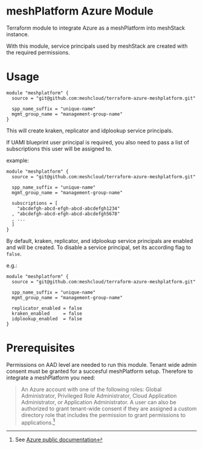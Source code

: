 # meshPlatform Azure Module

Terraform module to integrate Azure as a meshPlatform into meshStack instance.

With this module, service principals used by meshStack are created with the required permissions.

# Usage
```hcl
module "meshplatform" {
  source = "git@github.com:meshcloud/terraform-azure-meshplatform.git"

  spp_name_suffix = "unique-name"
  mgmt_group_name = "management-group-name"
}
```
This will create kraken, replicator and idplookup service principals.

If UAMI blueprint user principal is required, you also need to pass a list of subscriptions this user will be assigned to.

example:
```hcl
module "meshplatform" {
  source = "git@github.com:meshcloud/terraform-azure-meshplatform.git"

  spp_name_suffix = "unique-name"
  mgmt_group_name = "management-group-name"

  subscriptions = [
    "abcdefgh-abcd-efgh-abcd-abcdefgh1234"
  , "abcdefgh-abcd-efgh-abcd-abcdefgh5678"
  , ...
  ]
}
```



By default, kraken, replicator, and idplookup service principals are enabled and will be created. To disable a service principal, set its according flag to `false`. 

e.g.:

```hcl
module "meshplatform" {
  source = "git@github.com:meshcloud/terraform-azure-meshplatform.git"

  spp_name_suffix = "unique-name"
  mgmt_group_name = "management-group-name"

  replicator_enabled = false
  kraken_enabled     = false
  idplookup_enabled  = false
}
```
# Prerequisites
Permissions on AAD level are needed to run this module.
Tenant wide admin consent must be granted for a succesful meshPlatform setup. Therefore to integrate a meshPlatform you need: 

> An Azure account with one of the following roles: Global Administrator, Privileged Role Administrator, Cloud Application Administrator, or Application Administrator. A user can also be authorized to grant tenant-wide consent if they are assigned a custom directory role that includes the permission to grant permissions to applications.[^1]

[^1]: See [Azure public documentation](https://docs.microsoft.com/en-us/azure/active-directory/manage-apps/grant-admin-consent#prerequisites)
